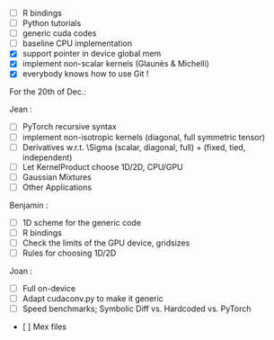 - [ ] R bindings
- [ ] Python tutorials
- [ ] generic cuda codes
- [ ] baseline CPU implementation
- [x] support pointer in device global mem
- [x] implement non-scalar kernels (Glaunès & Michelli)
- [x] everybody knows how to use Git !

For the 20th of Dec.:

Jean :
- [ ] PyTorch recursive syntax
- [ ] implement non-isotropic kernels (diagonal, full symmetric tensor)
- [ ] Derivatives w.r.t. \Sigma (scalar, diagonal, full) + (fixed, tied, independent)
- [ ] Let KernelProduct choose 1D/2D, CPU/GPU
- [ ] Gaussian Mixtures
- [ ] Other Applications

Benjamin :
- [ ] 1D scheme for the generic code
- [ ] R bindings
- [ ] Check the limits of the GPU device, gridsizes
- [ ] Rules for choosing 1D/2D

Joan :
- [ ] Full on-device
- [ ] Adapt cudaconv.py to make it generic
- [ ] Speed benchmarks; Symbolic Diff vs. Hardcoded vs. PyTorch
- [ ] Mex files


